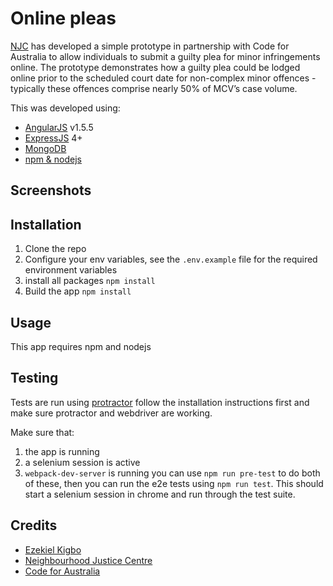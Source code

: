 # Online pleas
[NJC](http://neighbourhoodjustice.vic.gov.au) has developed a simple prototype in partnership with Code for Australia to allow individuals to submit a guilty plea for minor infringements online. The prototype demonstrates how a guilty plea could be lodged online prior to the scheduled court date for non-complex minor offences - typically these offences comprise nearly 50% of MCV’s case volume.

This was developed using:
* [AngularJS](https://angularjs.org/) v1.5.5
* [ExpressJS](http://expressjs.com/) 4+
* [MongoDB](https://docs.mongodb.com/)
* [npm & nodejs](https://docs.npmjs.com/getting-started/installing-node)

## Screenshots

## Installation
1. Clone the repo
2. Configure your env variables, see the `.env.example` file for the required environment variables
3. install all packages `npm install`
4. Build the app `npm install`

## Usage
This app requires npm and nodejs

## Testing
Tests are run using [protractor](www.protractortest.org) follow the installation instructions first and make sure protractor and webdriver are working.

Make sure that:
1. the app is running
2. a selenium session is active
3. `webpack-dev-server` is running
you can use `npm run pre-test` to do both of these, then you can run the e2e tests using `npm run test`. This should start a selenium session in chrome and run through the test suite.


## Credits
* [Ezekiel Kigbo](http://eakigbo.me )
* [Neighbourhood Justice Centre](http://neighbourhoodjustice.vic.gov.au)
* [Code for Australia](https://codeforaustralia.org)
